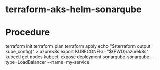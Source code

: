 # terraform-aks-helm-sonarqube
# Procedure
terraform init
terraform plan
terraform apply
echo "$(terraform output kube_config)" > azurek8s
export KUBECONFIG="${PWD}/azurek8s"
kubectl get nodes
kubectl expose deployment sonarqube-sonarqube --type=LoadBalancer --name=my-service
